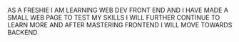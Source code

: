 AS A FRESHIE I AM LEARNING WEB DEV FRONT END AND I HAVE MADE A SMALL WEB PAGE TO TEST MY SKILLS I WILL FURTHER CONTINUE TO LEARN MORE AND AFTER MASTERING FRONTEND I WILL MOVE TOWARDS BACKEND
